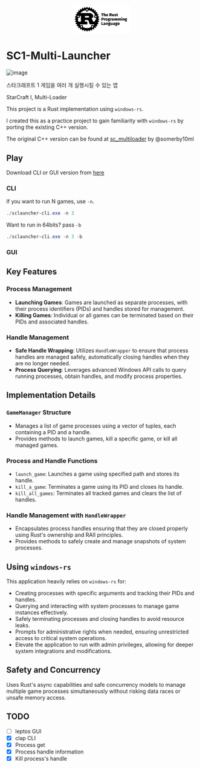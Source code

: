 <div align="center">
  <picture>
    <source media="(prefers-color-scheme: dark)" srcset="https://raw.githubusercontent.com/rust-lang/www.rust-lang.org/master/static/images/rust-social-wide-dark.svg">
    <source media="(prefers-color-scheme: light)" srcset="https://raw.githubusercontent.com/rust-lang/www.rust-lang.org/master/static/images/rust-social-wide-light.svg">
    <img alt="The Rust Programming Language: A language empowering everyone to build reliable and efficient software"
         src="https://raw.githubusercontent.com/rust-lang/www.rust-lang.org/master/static/images/rust-social-wide-light.svg"
         width="30%">
  </picture>
</div>

# SC1-Multi-Launcher

![image](https://github.com/Alfex4936/chulbong-kr/assets/2356749/a1a61911-f325-414c-99f2-2eeae3c2c24c)

스타크래프트 1 게임을 여러 개 실행시킬 수 있는 앱

StarCraft I, Multi-Loader

This project is a Rust implementation using `windows-rs`.

I created this as a practice project to gain familiarity with `windows-rs` by porting the existing C++ version.

The original C++ version can be found at [sc_multiloader](https://github.com/somersby10ml/sc_multiloader/tree/main) by @somerby10ml

## Play

Download CLI or GUI version from [here](https://github.com/Alfex4936/SC1-Multi-Launcher/releases)

### CLI

If you want to run N games, use `-n`.

```powershell
./sclauncher-cli.exe -n 3
```

Want to run in 64bits? pass `-b`

```powershell
./sclauncher-cli.exe -n 3 -b
```

### GUI

## Key Features

### Process Management
- **Launching Games**: Games are launched as separate processes, with their process identifiers (PIDs) and handles stored for management.
- **Killing Games**: Individual or all games can be terminated based on their PIDs and associated handles.

### Handle Management
- **Safe Handle Wrapping**: Utilizes `HandleWrapper` to ensure that process handles are managed safely, automatically closing handles when they are no longer needed.
- **Process Querying**: Leverages advanced Windows API calls to query running processes, obtain handles, and modify process properties.

## Implementation Details

### `GameManager` Structure
- Manages a list of game processes using a vector of tuples, each containing a PID and a handle.
- Provides methods to launch games, kill a specific game, or kill all managed games.

### Process and Handle Functions
- `launch_game`: Launches a game using specified path and stores its handle.
- `kill_a_game`: Terminates a game using its PID and closes its handle.
- `kill_all_games`: Terminates all tracked games and clears the list of handles.

### Handle Management with `HandleWrapper`
- Encapsulates process handles ensuring that they are closed properly using Rust's ownership and RAII principles.
- Provides methods to safely create and manage snapshots of system processes.

## Using `windows-rs`
This application heavily relies on `windows-rs` for:
- Creating processes with specific arguments and tracking their PIDs and handles.
- Querying and interacting with system processes to manage game instances effectively.
- Safely terminating processes and closing handles to avoid resource leaks.
- Prompts for administrative rights when needed, ensuring unrestricted access to critical system operations.
- Elevate the application to run with admin privileges, allowing for deeper system integrations and modifications.


## Safety and Concurrency
Uses Rust's async capabilities and safe concurrency models to manage multiple game processes simultaneously without risking data races or unsafe memory access.

## TODO

- [ ] leptos GUI
- [x] clap CLI
- [x] Process get
- [x] Process handle information
- [x] Kill process's handle